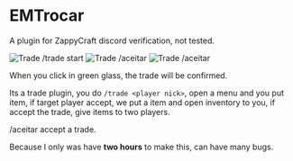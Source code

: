 # EMTrocar
A plugin for ZappyCraft discord verification, not tested.

![Trade /trade start](https://img001.prntscr.com/file/img001/1DcGRdIKRrmhVEPdQbu2CQ.png)
![Trade /aceitar](https://img001.prntscr.com/file/img001/VtTwHp7UR-eL2Fxe7HA1fg.png)
![Trade /aceitar](https://img001.prntscr.com/file/img001/1rHd1FYxRO-gWbOL8J3qbg.png)

When you click in green glass, the trade will be confirmed.

Its a trade plugin, you do `/trade <player nick>`, open a menu and you put item, if target player accept, we put a item and open inventory to you, if accept the trade, give items to two players.

/aceitar <player nick> accept a trade.

Because I only was have **two hours** to make this, can have many bugs.
